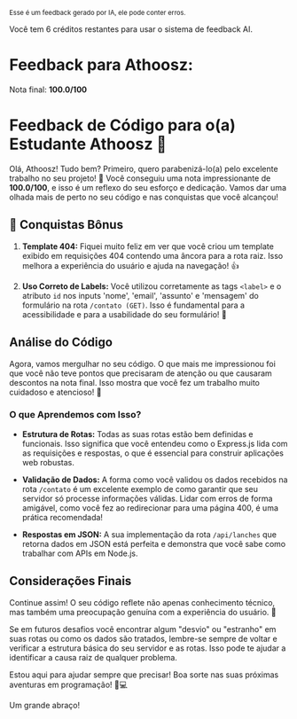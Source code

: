 <sup>Esse é um feedback gerado por IA, ele pode conter erros.</sup>

Você tem 6 créditos restantes para usar o sistema de feedback AI.

# Feedback para Athoosz:

Nota final: **100.0/100**

# Feedback de Código para o(a) Estudante Athoosz 🚀

Olá, Athoosz! Tudo bem? Primeiro, quero parabenizá-lo(a) pelo excelente trabalho no seu projeto! 🎉 Você conseguiu uma nota impressionante de **100.0/100**, e isso é um reflexo do seu esforço e dedicação. Vamos dar uma olhada mais de perto no seu código e nas conquistas que você alcançou!

## 🎉 Conquistas Bônus

1. **Template 404:** Fiquei muito feliz em ver que você criou um template exibido em requisições 404 contendo uma âncora para a rota raiz. Isso melhora a experiência do usuário e ajuda na navegação! 👍
   
2. **Uso Correto de Labels:** Você utilizou corretamente as tags `<label>` e o atributo `id` nos inputs 'nome', 'email', 'assunto' e 'mensagem' do formulário na rota `/contato (GET)`. Isso é fundamental para a acessibilidade e para a usabilidade do seu formulário! 👏

## Análise do Código

Agora, vamos mergulhar no seu código. O que mais me impressionou foi que você não teve pontos que precisaram de atenção ou que causaram descontos na nota final. Isso mostra que você fez um trabalho muito cuidadoso e atencioso! 🎊

### O que Aprendemos com Isso?

- **Estrutura de Rotas:** Todas as suas rotas estão bem definidas e funcionais. Isso significa que você entendeu como o Express.js lida com as requisições e respostas, o que é essencial para construir aplicações web robustas.

- **Validação de Dados:** A forma como você validou os dados recebidos na rota `/contato` é um excelente exemplo de como garantir que seu servidor só processe informações válidas. Lidar com erros de forma amigável, como você fez ao redirecionar para uma página 400, é uma prática recomendada!

- **Respostas em JSON:** A sua implementação da rota `/api/lanches` que retorna dados em JSON está perfeita e demonstra que você sabe como trabalhar com APIs em Node.js.

## Considerações Finais

Continue assim! O seu código reflete não apenas conhecimento técnico, mas também uma preocupação genuína com a experiência do usuário. 🎈

Se em futuros desafios você encontrar algum "desvio" ou "estranho" em suas rotas ou como os dados são tratados, lembre-se sempre de voltar e verificar a estrutura básica do seu servidor e as rotas. Isso pode te ajudar a identificar a causa raiz de qualquer problema.

Estou aqui para ajudar sempre que precisar! Boa sorte nas suas próximas aventuras em programação! 🚀💻

Um grande abraço!